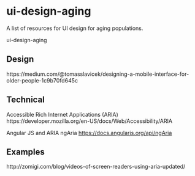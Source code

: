 # ui-design-aging
A list of resources for UI design for aging populations.

 ui-design-aging
 
 
 
 
 
 
 
<h2>Design</h2>
https://medium.com/@tomasslavicek/designing-a-mobile-interface-for-older-people-1c9b70fd645c



<h2>Technical</h2>
Accessible Rich Internet Applications (ARIA) 
https://developer.mozilla.org/en-US/docs/Web/Accessibility/ARIA

Angular JS and ARIA ngAria
https://docs.angularjs.org/api/ngAria

<h2>Examples</h2>
http://zomigi.com/blog/videos-of-screen-readers-using-aria-updated/
